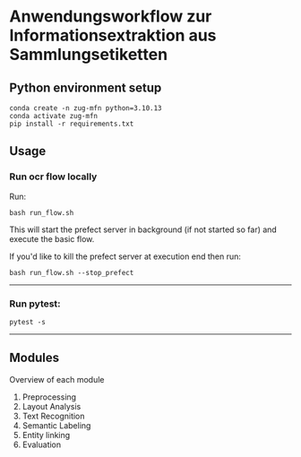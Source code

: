 # Anwendungsworkflow zur Informationsextraktion aus Sammlungsetiketten

## Python environment setup
```
conda create -n zug-mfn python=3.10.13
conda activate zug-mfn
pip install -r requirements.txt
```

## Usage

### Run ocr flow locally
Run: 
```
bash run_flow.sh
```
This will start the prefect server in background (if not started so far) and execute the basic flow.

If you'd like to kill the prefect server at execution end then run:
```
bash run_flow.sh --stop_prefect
```

----
### Run pytest:

```
pytest -s
```

-----

## Modules
Overview of each module 

1. Preprocessing 
2. Layout Analysis 
3. Text Recognition
4. Semantic Labeling
5. Entity linking 
6. Evaluation
